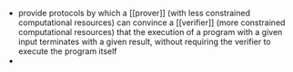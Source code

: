 - provide protocols by which a [[prover]] (with less constrained computational resources) can convince a [[verifier]] (more constrained computational resources) that the execution of a program with a given input terminates with a given result, without requiring the verifier to execute the program itself
-